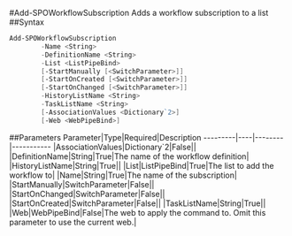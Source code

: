 #Add-SPOWorkflowSubscription
Adds a workflow subscription to a list
##Syntax
```powershell
Add-SPOWorkflowSubscription
        -Name <String>
        -DefinitionName <String>
        -List <ListPipeBind>
        [-StartManually [<SwitchParameter>]]
        [-StartOnCreated [<SwitchParameter>]]
        [-StartOnChanged [<SwitchParameter>]]
        -HistoryListName <String>
        -TaskListName <String>
        [-AssociationValues <Dictionary`2>]
        [-Web <WebPipeBind>]
```


##Parameters
Parameter|Type|Required|Description
---------|----|--------|-----------
|AssociationValues|Dictionary`2|False||
|DefinitionName|String|True|The name of the workflow definition|
|HistoryListName|String|True||
|List|ListPipeBind|True|The list to add the workflow to|
|Name|String|True|The name of the subscription|
|StartManually|SwitchParameter|False||
|StartOnChanged|SwitchParameter|False||
|StartOnCreated|SwitchParameter|False||
|TaskListName|String|True||
|Web|WebPipeBind|False|The web to apply the command to. Omit this parameter to use the current web.|
